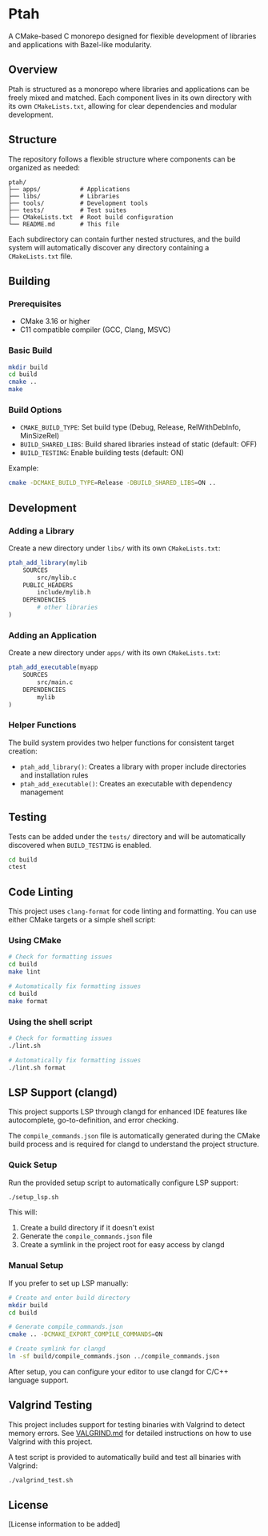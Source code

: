 # Ptah

A CMake-based C monorepo designed for flexible development of libraries and applications with Bazel-like modularity.

## Overview

Ptah is structured as a monorepo where libraries and applications can be freely mixed and matched. Each component lives in its own directory with its own `CMakeLists.txt`, allowing for clear dependencies and modular development.

## Structure

The repository follows a flexible structure where components can be organized as needed:

```
ptah/
├── apps/           # Applications
├── libs/           # Libraries
├── tools/          # Development tools
├── tests/          # Test suites
├── CMakeLists.txt  # Root build configuration
└── README.md       # This file
```

Each subdirectory can contain further nested structures, and the build system will automatically discover any directory containing a `CMakeLists.txt` file.

## Building

### Prerequisites

- CMake 3.16 or higher
- C11 compatible compiler (GCC, Clang, MSVC)

### Basic Build

```bash
mkdir build
cd build
cmake ..
make
```

### Build Options

- `CMAKE_BUILD_TYPE`: Set build type (Debug, Release, RelWithDebInfo, MinSizeRel)
- `BUILD_SHARED_LIBS`: Build shared libraries instead of static (default: OFF)
- `BUILD_TESTING`: Enable building tests (default: ON)

Example:
```bash
cmake -DCMAKE_BUILD_TYPE=Release -DBUILD_SHARED_LIBS=ON ..
```

## Development

### Adding a Library

Create a new directory under `libs/` with its own `CMakeLists.txt`:

```cmake
ptah_add_library(mylib
    SOURCES
        src/mylib.c
    PUBLIC_HEADERS
        include/mylib.h
    DEPENDENCIES
        # other libraries
)
```

### Adding an Application

Create a new directory under `apps/` with its own `CMakeLists.txt`:

```cmake
ptah_add_executable(myapp
    SOURCES
        src/main.c
    DEPENDENCIES
        mylib
)
```

### Helper Functions

The build system provides two helper functions for consistent target creation:

- `ptah_add_library()`: Creates a library with proper include directories and installation rules
- `ptah_add_executable()`: Creates an executable with dependency management

## Testing

Tests can be added under the `tests/` directory and will be automatically discovered when `BUILD_TESTING` is enabled.

```bash
cd build
ctest
```

## Code Linting

This project uses `clang-format` for code linting and formatting. You can use either CMake targets or a simple shell script:

### Using CMake

```bash
# Check for formatting issues
cd build
make lint

# Automatically fix formatting issues
cd build
make format
```

### Using the shell script

```bash
# Check for formatting issues
./lint.sh

# Automatically fix formatting issues
./lint.sh format
```

## LSP Support (clangd)

This project supports LSP through clangd for enhanced IDE features like autocomplete, go-to-definition, and error checking.

The `compile_commands.json` file is automatically generated during the CMake build process and is required for clangd to understand the project structure.

### Quick Setup

Run the provided setup script to automatically configure LSP support:

```bash
./setup_lsp.sh
```

This will:
1. Create a build directory if it doesn't exist
2. Generate the `compile_commands.json` file
3. Create a symlink in the project root for easy access by clangd

### Manual Setup

If you prefer to set up LSP manually:

```bash
# Create and enter build directory
mkdir build
cd build

# Generate compile_commands.json
cmake .. -DCMAKE_EXPORT_COMPILE_COMMANDS=ON

# Create symlink for clangd
ln -sf build/compile_commands.json ../compile_commands.json
```

After setup, you can configure your editor to use clangd for C/C++ language support.

## Valgrind Testing

This project includes support for testing binaries with Valgrind to detect memory errors. See [VALGRIND.md](VALGRIND.md) for detailed instructions on how to use Valgrind with this project.

A test script is provided to automatically build and test all binaries with Valgrind:

```bash
./valgrind_test.sh
```

## License

[License information to be added]